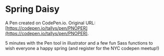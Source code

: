 # Spring Daisy

A Pen created on CodePen.io. Original URL: [https://codepen.io/tallys/pen/PNOPER](https://codepen.io/tallys/pen/PNOPER).

5 minutes with the Pen tool in illustrator and a few fun Sass functions to wish everyone a happy spring (and register for the NYC codepen meetup!)